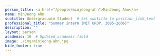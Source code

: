 ```yaml
---
person_title: <a href="/people/minjeong-ahn">MinJeong Ahn</a>
name: MinJeong Ahn
subtitle: Undergraduate Student  # Set subtitle to position_link_text
professional_title: "Summer intern (MIT UROP, 2005-2006)"
description: ""
layout: person
academic: 10  # Updated academic field
image: ./img/minjeong-ahn.jpg
hide_footer: true
---
```


